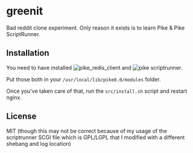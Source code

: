 # greenit

Bad reddit clone experiment. Only reason it exists is to learn Pike & Pike ScriptRunner.

## Installation

You need to have installed ![pike_redis_client](https://github.com/dressupgeekout/pike_redis_client) and ![pike scriptrunner](https://github.com/hww3/scriptrunner).

Put those both in your ``/usr/local/lib/pike8.0/modules`` folder.

Once you've taken care of that, run the ``src/install.sh`` script and restart nginx.

## License
MIT (though this may not be correct because of my usage of the scriptrunner SCGI file which is GPL/LGPL that I modified with a different shebang and log location)
